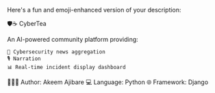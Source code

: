 Here's a fun and emoji-enhanced version of your description:

🛡☕  CyberTea

An AI-powered community platform providing:

    📰 Cybersecurity news aggregation
    🎙️ Narration
    📊 Real-time incident display dashboard

👨🏾‍💻 Author: Akeem Ajibare
💻 Language: Python
🌐 Framework: Django
